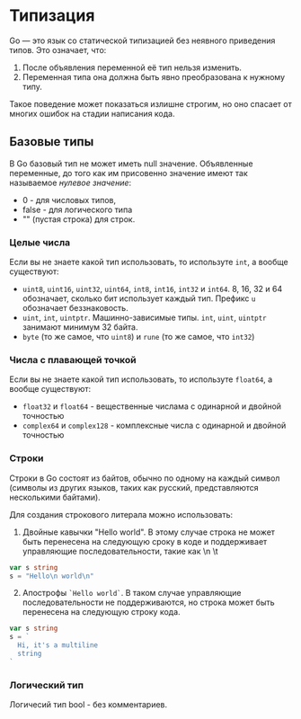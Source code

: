# Типизация

Go — это язык со статической типизацией без неявного приведения типов. Это означает, что:

1. После объявления переменной её тип нельзя изменить.
2. Переменная типа она должна быть явно преобразована к нужному типу.

Такое поведение может показаться излишне строгим, но оно спасает от многих ошибок
на стадии написания кода.

## Базовые типы

В Go базовый тип не может иметь null значение. Объявленные переменные, до того
как им присовенно значение имеют так называемое _нулевое значение_:

- 0 - для числовых типов,
- false - для логического типа
- "" (пустая строка) для строк.

### Целые числа

Если вы не знаете какой тип использовать, то используте `int`, а вообще существуют:

- `uint8`, `uint16`, `uint32`, `uint64`, `int8`, `int16`, `int32` и `int64`.
8, 16, 32 и 64 обозначает, сколько бит использует каждый тип. Префикс `u` обозначает беззнаковость.
- `uint`, `int`, `uintptr`. Машинно-зависимые типы. `int`, `uint`, `uintptr` занимают минимум 32 байта.
- `byte` (то же самое, что `uint8`) и `rune` (то же самое, что `int32`)

### Числа с плавающей точкой

Если вы не знаете какой тип использовать, то используте `float64`, а вообще существуют:

- `float32` и `float64` - вещественные числама с одинарной и двойной точностью
- `complex64` и `complex128` - комплексные числа с одинарной и двойной точностью

### Строки

Строки в Go состоят из байтов, обычно по одному на каждый символ (символы из других языков,
таких как русский, представляются несколькими байтами).

Для создания строкового литерала можно использовать:

1. Двойные кавычки "Hello world". В этому случае строка не может быть перенесена на следующую сроку в
коде и поддерживает управляющие последовательности, такие как \n \t

```go
var s string
s = "Hello\n world\n"
```

2. Апострофы `` `Hello world` ``. В таком случае управляющие последовательности не поддерживаются, но строка может быть перенесена на следующую строку кода.

```go
var s string
s = `
  Hi, it's a multiline
  string
`
```
### Логический тип

Логичесий тип bool - без комментариев.
